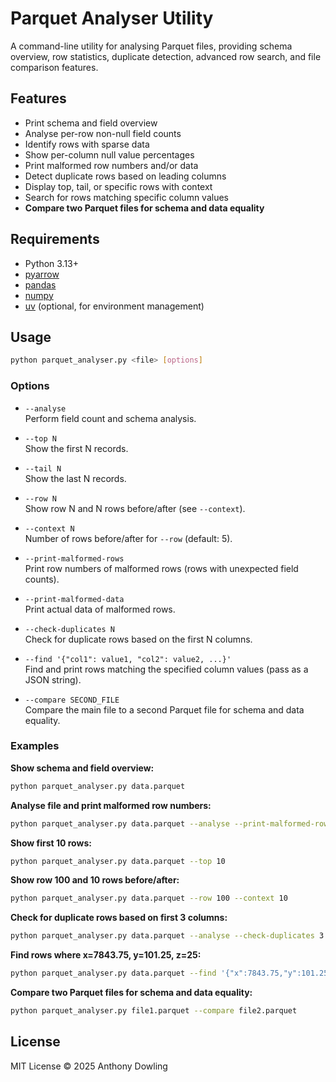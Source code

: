 # Parquet Analyser Utility

A command-line utility for analysing Parquet files, providing schema overview, row statistics, duplicate detection, advanced row search, and file comparison features.

## Features

- Print schema and field overview
- Analyse per-row non-null field counts
- Identify rows with sparse data
- Show per-column null value percentages
- Print malformed row numbers and/or data
- Detect duplicate rows based on leading columns
- Display top, tail, or specific rows with context
- Search for rows matching specific column values
- **Compare two Parquet files for schema and data equality**

## Requirements

- Python 3.13+
- [pyarrow](https://pypi.org/project/pyarrow/)
- [pandas](https://pypi.org/project/pandas/)
- [numpy](https://pypi.org/project/numpy/)
- [uv](https://github.com/astral-sh/uv) (optional, for environment management)

## Usage

```sh
python parquet_analyser.py <file> [options]
```

### Options

- `--analyse`  
  Perform field count and schema analysis.

- `--top N`  
  Show the first N records.

- `--tail N`  
  Show the last N records.

- `--row N`  
  Show row N and N rows before/after (see `--context`).

- `--context N`  
  Number of rows before/after for `--row` (default: 5).

- `--print-malformed-rows`  
  Print row numbers of malformed rows (rows with unexpected field counts).

- `--print-malformed-data`  
  Print actual data of malformed rows.

- `--check-duplicates N`  
  Check for duplicate rows based on the first N columns.

- `--find '{"col1": value1, "col2": value2, ...}'`  
  Find and print rows matching the specified column values (pass as a JSON string).

- `--compare SECOND_FILE`  
  Compare the main file to a second Parquet file for schema and data equality.

### Examples

**Show schema and field overview:**
```sh
python parquet_analyser.py data.parquet
```

**Analyse file and print malformed row numbers:**
```sh
python parquet_analyser.py data.parquet --analyse --print-malformed-rows
```

**Show first 10 rows:**
```sh
python parquet_analyser.py data.parquet --top 10
```

**Show row 100 and 10 rows before/after:**
```sh
python parquet_analyser.py data.parquet --row 100 --context 10
```

**Check for duplicate rows based on first 3 columns:**
```sh
python parquet_analyser.py data.parquet --analyse --check-duplicates 3
```

**Find rows where x=7843.75, y=101.25, z=25:**
```sh
python parquet_analyser.py data.parquet --find '{"x":7843.75,"y":101.25,"z":25}'
```

**Compare two Parquet files for schema and data equality:**
```sh
python parquet_analyser.py file1.parquet --compare file2.parquet
```

## License

MIT License © 2025 Anthony Dowling
